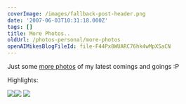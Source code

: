 ```yaml
---
coverImage: /images/fallback-post-header.png
date: '2007-06-03T10:31:18.000Z'
tags: []
title: More Photos..
oldUrl: /photos-personal/more-photos
openAIMikesBlogFileId: file-F44Px8WUARC76hk4wMpXSaCN
---
```


Just some [more photos](https://picasaweb.google.com/mike.cann) of my latest comings and goings :P

<!-- more -->

Highlights:

![](https://lh3.google.com/image/mike.cann/RmKIciKi2wI/AAAAAAAAAtY/AieXKHZ1xg4/DSC00562.JPG?imgmax=912)![](https://lh5.google.com/image/mike.cann/RmKIzCKi27I/AAAAAAAAAuo/zkpQjNQqVs4/DSC00614.JPG?imgmax=912)
![](https://lh6.google.com/image/mike.cann/RmKIfSKi2zI/AAAAAAAAAts/yEr3jNmSKSY/DSC00589.JPG?imgmax=912)
